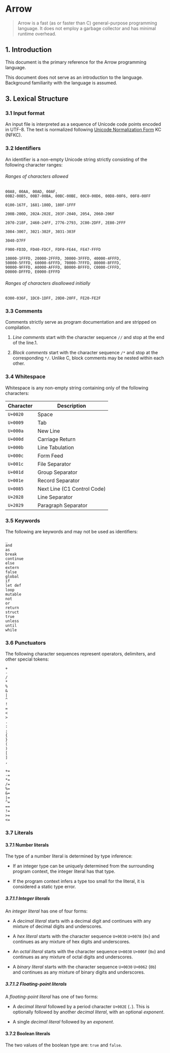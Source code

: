 # Arrow
> Arrow is a fast (as or faster than C) general-purpose programming language.
> It does not employ a garbage collector and has minimal runtime overhead.

## 1. Introduction
This document is the primary reference for the Arrow programming language.

This document does not serve as an introduction to the language. Background
familiarity with the language is assumed.

## 3. Lexical Structure

### 3.1 Input format

An input file is interpreted as a sequence of Unicode code points encoded in
UTF-8. The text is normalized following [Unicode Normalization Form](http://unicode.org/reports/tr15/#Norm_Forms) KC (NFKC).

### 3.2 Identifiers

An identifier is a non-empty Unicode string strictly consisting of the
following character ranges:

###### Ranges of characters allowed

```
00A8, 00AA, 00AD, 00AF,
00B2-00B5, 00B7-00BA, 00BC-00BE, 00C0-00D6, 00D8-00F6, 00F8-00FF

0100-167F, 1681-180D, 180F-1FFF

200B-200D, 202A-202E, 203F-2040, 2054, 2060-206F

2070-218F, 2460-24FF, 2776-2793, 2C00-2DFF, 2E80-2FFF

3004-3007, 3021-302F, 3031-303F

3040-D7FF

F900-FD3D, FD40-FDCF, FDF0-FE44, FE47-FFFD

10000-1FFFD, 20000-2FFFD, 30000-3FFFD, 40000-4FFFD,
50000-5FFFD, 60000-6FFFD, 70000-7FFFD, 80000-8FFFD,
90000-9FFFD, A0000-AFFFD, B0000-BFFFD, C0000-CFFFD,
D0000-DFFFD, E0000-EFFFD
```

###### Ranges of characters disallowed initially

```
0300-036F, 1DC0-1DFF, 20D0-20FF, FE20-FE2F
```

### 3.3 Comments

Comments strictly serve as program documentation and are stripped on
compilation.

1. _Line comments_ start with the character sequence `//` and stop at the end of the line.1.

2. _Block comments_ start with the character sequence `/*` and stop at the corresponding `*/`. Unlike C, block comments may be nested within each other.

### 3.4 Whitespace
Whitespace is any non-empty string containing only of the following characters:

| Character | Description                  |
|-----------|------------------------------|
| `U+0020`  | Space                        |
| `U+0009`  | Tab                          |
| `U+000a`  | New Line                     |
| `U+000d`  | Carriage Return              |
| `U+000b`  | Line Tabulation              |
| `U+000c`  | Form Feed                    |
| `U+001c`  | File Separator               |
| `U+001d`  | Group Separator              |
| `U+001e`  | Record Separator             |
| `U+0085`  | Next Line (C1 Control Code)  |
| `U+2028`  | Line Separator               |
| `U+2029`  | Paragraph Separator          |

### 3.5 Keywords

The following are keywords and may not be used as identifiers:

```
_
and
as
break
continue
else
extern
false
global
if
let def
loop
mutable
not
or
return
struct
true
unless
until
while
```

### 3.6 Punctuators

The following character sequences represent operators,
delimiters, and other special tokens:

```
+
-
/
*
%
&
|
^
!
=
<
>
.
:
;
{
}
(
)
[
]
,

+=
-=
*=
/=
%=
&=
|=
^=
==
!=
>=
<=
```

### 3.7 Literals

#### 3.7.1 Number literals

The type of a number literal is determined by type inference:

  - If an integer type can be uniquely determined from the
    surrounding program context, the integer literal has that type.

  - If the program context infers a type too small for the literal,
    it is considered a static type error.

##### 3.7.1.1 Integer literals

An _integer literal_ has one of four forms:

 - A _decimal literal_ starts with a decimal digit and continues with
   any mixture of decimal digits and underscores.

 - A _hex literal_ starts with the character sequence `U+0030` `U+0078` (`0x`)
   and continues as any mixture of hex digits and underscores.

 - An _octal literal_ starts with the character
   sequence `U+0030` `U+006F` (`0o`)
   and continues as any mixture of octal digits and underscores.

 - A _binary literal_ starts with the character
   sequence `U+0030` `U+0062` (`0b`)
   and continues as any mixture of binary digits and underscores.

##### 3.7.1.2 Floating-point literals

A _floating-point literal_ has one of two forms:

 - A _decimal literal_ followed by a period character `U+002E` (`.`).
  This is optionally followed by another _decimal literal_, with an
  optional _exponent_.

 - A single _decimal literal_ followed by an _exponent_.

#### 3.7.2 Boolean literals

The two values of the boolean type are: `true` and `false`.
